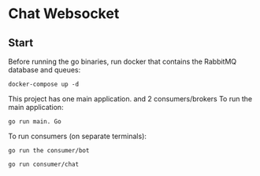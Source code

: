 # Chat Websocket

## Start
Before running the go binaries, run docker that contains the RabbitMQ database and queues:

    docker-compose up -d


This project has one main application. and 2 consumers/brokers
To run the main application:

    go run main. Go

To run consumers (on separate terminals):

    go run the consumer/bot

    go run consumer/chat